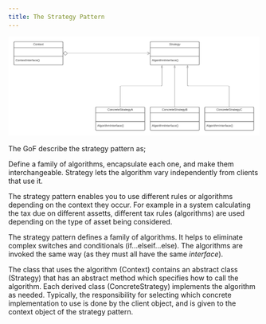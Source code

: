 ```yaml
---
title: The Strategy Pattern
---
```

![strategy pattern class diagram](../assets/strategy_pattern.png)

The GoF describe the strategy pattern as;

Define a family of algorithms, encapsulate each one, and make them interchangeable. Strategy lets the algorithm vary independently from clients that use it.

The strategy pattern enables you to use different rules or algorithms depending on the context they occur. For example in a system calculating the tax due on different assetts, different tax rules (algorithms) are used depending on the type of asset being considered.

The strategy pattern defines a family of algorithms. It helps to eliminate complex switches and conditionals (if...elseif...else). The algorithms are invoked the same way (as they must all have the same _interface_).

The class that uses the algorithm (Context) contains an abstract class (Strategy) that has an abstract method which specifies how to call the algorithm. Each derived class (ConcreteStrategy) implements the algorithm as needed. Typically, the responsibility for selecting which concrete implementation to use is done by the client object, and is given to the context object of the strategy pattern.
